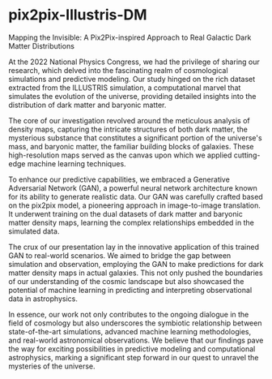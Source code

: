 # pix2pix-Illustris-DM
Mapping the Invisible: A Pix2Pix-inspired Approach to Real Galactic Dark Matter Distributions

At the 2022 National Physics Congress, we had the privilege of sharing our research, which delved into the fascinating realm of cosmological simulations and predictive modeling. Our study hinged on the rich dataset extracted from the ILLUSTRIS simulation, a computational marvel that simulates the evolution of the universe, providing detailed insights into the distribution of dark matter and baryonic matter.

The core of our investigation revolved around the meticulous analysis of density maps, capturing the intricate structures of both dark matter, the mysterious substance that constitutes a significant portion of the universe's mass, and baryonic matter, the familiar building blocks of galaxies. These high-resolution maps served as the canvas upon which we applied cutting-edge machine learning techniques.

To enhance our predictive capabilities, we embraced a Generative Adversarial Network (GAN), a powerful neural network architecture known for its ability to generate realistic data. Our GAN was carefully crafted based on the pix2pix model, a pioneering approach in image-to-image translation. It underwent training on the dual datasets of dark matter and baryonic matter density maps, learning the complex relationships embedded in the simulated data.

The crux of our presentation lay in the innovative application of this trained GAN to real-world scenarios. We aimed to bridge the gap between simulation and observation, employing the GAN to make predictions for dark matter density maps in actual galaxies. This not only pushed the boundaries of our understanding of the cosmic landscape but also showcased the potential of machine learning in predicting and interpreting observational data in astrophysics.

In essence, our work not only contributes to the ongoing dialogue in the field of cosmology but also underscores the symbiotic relationship between state-of-the-art simulations, advanced machine learning methodologies, and real-world astronomical observations. We believe that our findings pave the way for exciting possibilities in predictive modeling and computational astrophysics, marking a significant step forward in our quest to unravel the mysteries of the universe.
